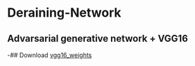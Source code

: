 # Deraining-Network
## Advarsarial generative network + VGG16

-## Download [vgg16_weights](https://www.cs.toronto.edu/~frossard/post/vgg16/) 
